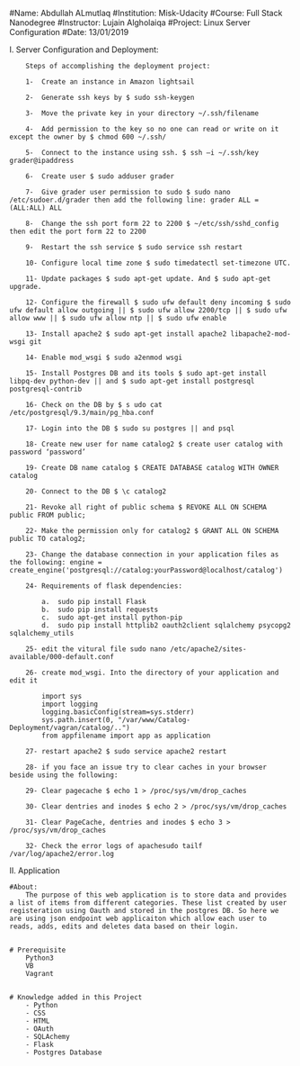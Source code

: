 #Name: Abdullah ALmutlaq
#Institution: Misk-Udacity
#Course: Full Stack Nanodegree
#Instructor: Lujain Algholaiqa
#Project: Linux Server Configuration
#Date: 13/01/2019



I. Server Configuration and Deployment: 

        Steps of accomplishing the deployment project:

        1-	Create an instance in Amazon lightsail

        2-	Generate ssh keys by $ sudo ssh-keygen

        3-	Move the private key in your directory ~/.ssh/filename

        4-	Add permission to the key so no one can read or write on it except the owner by $ chmod 600 ~/.ssh/

        5-	Connect to the instance using ssh. $ ssh –i ~/.ssh/key grader@ipaddress

        6-	Create user $ sudo adduser grader

        7-	Give grader user permission to sudo $ sudo nano /etc/sudoer.d/grader then add the following line: grader ALL =(ALL:ALL) ALL

        8-	Change the ssh port form 22 to 2200 $ ~/etc/ssh/sshd_config then edit the port form 22 to 2200

        9-	Restart the ssh service $ sudo service ssh restart

        10-	Configure local time zone $ sudo timedatectl set-timezone UTC.

        11-	Update packages $ sudo apt-get update. And $ sudo apt-get upgrade.

        12-	Configure the firewall $ sudo ufw default deny incoming $ sudo ufw default allow outgoing || $ sudo ufw allow 2200/tcp || $ sudo ufw allow www || $ sudo ufw allow ntp || $ sudo ufw enable

        13-	Install apache2 $ sudo apt-get install apache2 libapache2-mod-wsgi git

        14-	Enable mod_wsgi $ sudo a2enmod wsgi

        15-	Install Postgres DB and its tools $ sudo apt-get install libpq-dev python-dev || and $ sudo apt-get install postgresql postgresql-contrib

        16-	Check on the DB by $ s udo cat /etc/postgresql/9.3/main/pg_hba.conf

        17-	Login into the DB $ sudo su postgres || and psql

        18-	Create new user for name catalog2 $ create user catalog with password ‘password’

        19-	Create DB name catalog $ CREATE DATABASE catalog WITH OWNER catalog

        20-	Connect to the DB $ \c catalog2

        21-	Revoke all right of public schema $ REVOKE ALL ON SCHEMA public FROM public;

        22-	Make the permission only for catalog2 $ GRANT ALL ON SCHEMA public TO catalog2;

        23-	Change the database connection in your application files as the following: engine = create_engine('postgresql://catalog:yourPassword@localhost/catalog')

        24-	Requirements of flask dependencies:

            a.	sudo pip install Flask 
            b.	sudo pip install requests 
            c.	sudo apt-get install python-pip 
            d.	sudo pip install httplib2 oauth2client sqlalchemy psycopg2 sqlalchemy_utils 

        25-	edit the vitural file sudo nano /etc/apache2/sites-available/000-default.conf

        26-	create mod_wsgi. Into the directory of your application and edit it

            import sys
            import logging
            logging.basicConfig(stream=sys.stderr)
            sys.path.insert(0, "/var/www/Catalog-Deployment/vagran/catalog/..")
            from appfilename import app as application

        27-	restart apache2 $ sudo service apache2 restart

        28-	if you face an issue try to clear caches in your browser beside using the following:

        29-	Clear pagecache $ echo 1 > /proc/sys/vm/drop_caches

        30-	Clear dentries and inodes $ echo 2 > /proc/sys/vm/drop_caches

        31-	Clear PageCache, dentries and inodes $ echo 3 > /proc/sys/vm/drop_caches

        32-	Check the error logs of apachesudo tailf /var/log/apache2/error.log




II. Application 

    #About:
        The purpose of this web application is to store data and provides a list of items from different categories. These list created by user registeration using Oauth and stored in the postgres DB. So here we are using json endpoint web applicaiton which allow each user to reads, adds, edits and deletes data based on their login.


    # Prerequisite
        Python3
        VB
        Vagrant


    # Knowledge added in this Project 
        - Python
        - CSS
        - HTML
        - OAuth
        - SQLAchemy
        - Flask
        - Postgres Database 
